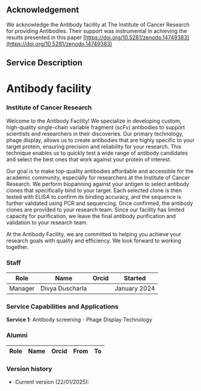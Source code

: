 ## Acknowledgement
We acknowledge the Antibody facility at The Institute of Cancer Research for providing Antibodies. Their support was instrumental in achieving the results presented in this paper [https://doi.org/10.5281/zenodo.14749383](https://doi.org/10.5281/zenodo.14749383)

## Service Description
# Antibody facility

### Institute of Cancer Research  
Welcome to the Antibody Facility! We specialize in developing custom, high-quality single-chain variable fragment (scFv) antibodies to support scientists and researchers in their discoveries. Our primary technology, phage display, allows us to create antibodies that are highly specific to your target protein, ensuring precision and reliability for your research. This technique enables us to quickly test a wide range of antibody candidates and select the best ones that work against your protein of interest.

Our goal is to make top-quality antibodies affordable and accessible for the academic community, especially for researchers at the Institute of Cancer Research. We perform biopanning against your antigen to select antibody clones that specifically bind to your target. Each selected clone is then tested with ELISA to confirm its binding accuracy, and the sequence is further validated using PCR and sequencing. Once confirmed, the antibody clones are provided to your research team. Since our facility has limited capacity for purification, we leave the final antibody purification and validation to your research team.

At the Antibody Facility, we are committed to helping you achieve your research goals with quality and efficiency. We look forward to working together.

### Staff
| Role | Name | Orcid | Started |
| -- | -- | -- | -- |
| Manager | Divya Duscharla|  | January 2024 |

### Service Capabilities and Applications
**Service 1**: Antibody screening - Phage Display Technology


### Alumni
| Role | Name | Orcid | From | To | 
| -- | -- | -- | -- | -- |


### Version history
- Current version (22/01/2025): 
 
